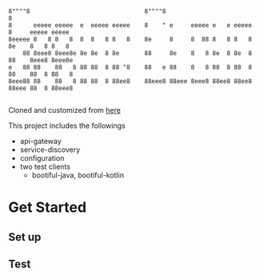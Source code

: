 ```

8""""8                                8""""8                            8                  
8      eeeee eeeee  e  eeeee eeeee    8    " e     eeeee e   e eeeee    8     eeeee eeeee  
8eeeee 8   8 8   8  8  8   8 8   8    8e     8     8  88 8   8 8   8    8e    8   8 8   8  
    88 8eee8 8eee8e 8e 8e  8 8e       88     8e    8   8 8e  8 8e  8    88    8eee8 8eee8e 
e   88 88    88   8 88 88  8 88 "8    88   e 88    8   8 88  8 88  8    88    88  8 88   8 
8eee88 88    88   8 88 88  8 88ee8    88eee8 88eee 8eee8 88ee8 88ee8    88eee 88  8 88eee8 
                                                                                           
```
Cloned and customized from [here](https://github.com/joneconsulting/msa_with_spring_cloud)

This project includes the followings
- api-gateway
- service-discovery
- configuration
- two test clients
    - bootiful-java, bootiful-kotlin
    
# Get Started

## Set up




## Test


